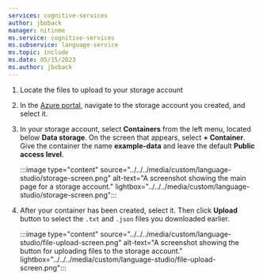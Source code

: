 ```yaml
---
services: cognitive-services
author: jboback
manager: nitinme
ms.service: cognitive-services
ms.subservice: language-service
ms.topic: include
ms.date: 05/15/2023
ms.author: jboback
---
```


1. Locate the files to upload to your storage account

1. In the [Azure portal](https://portal.azure.com), navigate to the storage account you created, and select it.

1. In your storage account, select **Containers** from the left menu, located below **Data storage**. On the screen that appears, select **+ Container**. Give the container the name **example-data** and leave the default **Public access level**.

    :::image type="content" source="../../../media/custom/language-studio/storage-screen.png" alt-text="A screenshot showing the main page for a storage account." lightbox="../../../media/custom/language-studio/storage-screen.png":::

1. After your container has been created, select it. Then click **Upload** button to select the `.txt` and `.json` files you downloaded earlier. 

    :::image type="content" source="../../../media/custom/language-studio/file-upload-screen.png" alt-text="A screenshot showing the button for uploading files to the storage account." lightbox="../../../media/custom/language-studio/file-upload-screen.png":::
